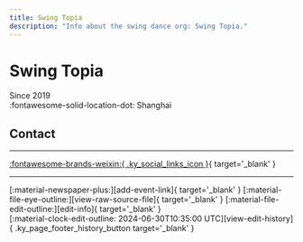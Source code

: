 ```yaml
---
title: Swing Topia
description: "Info about the swing dance org: Swing Topia."
---
```


# Swing Topia

Since 2019  
:fontawesome-solid-location-dot: Shanghai  


## Contact


---

 [:fontawesome-brands-weixin:{ .ky_social_links_icon }](# "SwingTopia"){ target='_blank' }

---

<div class="ky_page_footer" markdown>
<div class="ky_page_footer_trailing" markdown="span">
[:material-newspaper-plus:][add-event-link]{ target='_blank' }
[:material-file-eye-outline:][view-raw-source-file]{ target='_blank' }
[:material-file-edit-outline:][edit-info]{ target='_blank' }
</div>
<div class="ky_page_footer_leading" markdown="span">
[:material-clock-edit-outline: 2024-06-30T10:35:00 UTC][view-edit-history]{ .ky_page_footer_history_button target='_blank' }
</div>
</div>

[add-event-link]: https://github.com/swingdance/events/issues/new?assignees=&labels=add+event&projects=&template=02-add_entity.yml&title=%5Bzh_CN%5D%20%3CName%3E&region=zh_CN&province=Shanghai&city=Shanghai&org_id=swing-topia "Add Event"
[view-raw-source-file]: https://github.com/swingdance/orgs/blob/main/zh_CN/swing-topia.json "View Raw Source File"
[edit-info]: https://github.com/swingdance/orgs/issues/new?assignees=&labels=update+org&projects=&template=03-update_entity.yml&title=%5Bzh_CN%5D%20Swing%20Topia&region=zh_CN&id=swing-topia&name=Swing%20Topia "Edit Info"

[view-edit-history]: https://github.com/swingdance/orgs/commits/main/zh_CN/swing-topia.json "View Edit History"
